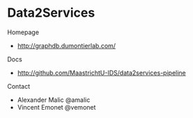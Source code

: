 Data2Services
=======

Homepage
* http://graphdb.dumontierlab.com/

Docs
* http://github.com/MaastrichtU-IDS/data2services-pipeline

Contact
* Alexander Malic @amalic
* Vincent Emonet @vemonet
